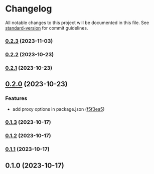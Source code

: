 # Changelog

All notable changes to this project will be documented in this file. See [standard-version](https://github.com/conventional-changelog/standard-version) for commit guidelines.

### [0.2.3](https://github.com/FE-Combo/reaux-scripts/compare/v0.2.2...v0.2.3) (2023-11-03)

### [0.2.2](https://github.com/FE-Combo/reaux-scripts/compare/v0.2.1...v0.2.2) (2023-10-23)

### [0.2.1](https://github.com/FE-Combo/reaux-scripts/compare/v0.2.0...v0.2.1) (2023-10-23)

## [0.2.0](https://github.com/FE-Combo/reaux-scripts/compare/v0.1.3...v0.2.0) (2023-10-23)


### Features

* add proxy options in package.json ([f5f3ea5](https://github.com/FE-Combo/reaux-scripts/commit/f5f3ea51027bb6a602a6befdac761af12082ca3d))

### [0.1.3](https://github.com/FE-Combo/reaux-scripts/compare/v0.1.2...v0.1.3) (2023-10-17)

### [0.1.2](https://github.com/FE-Combo/reaux-scripts/compare/v0.1.1...v0.1.2) (2023-10-17)

### [0.1.1](https://github.com/FE-Combo/reaux-scripts/compare/v0.1.0...v0.1.1) (2023-10-17)

## 0.1.0 (2023-10-17)
